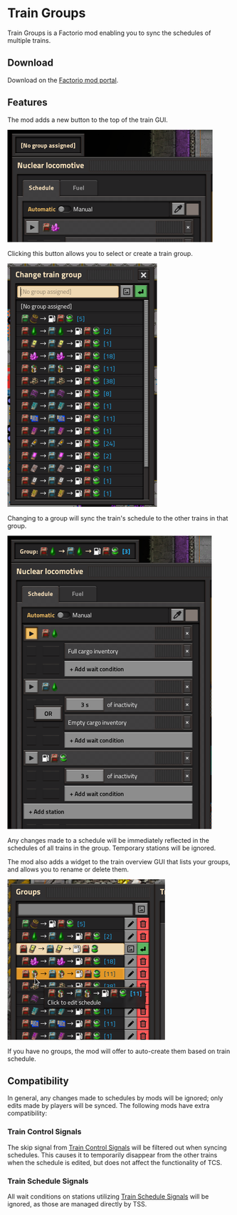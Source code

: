 # Train Groups

Train Groups is a Factorio mod enabling you to sync the schedules of multiple trains.

## Download

Download on the [Factorio mod portal](https://mods.factorio.com/mod/TrainGroups).

## Features

The mod adds a new button to the top of the train GUI.

![](screenshots/no-group.png)

Clicking this button allows you to select or create a train group.

![](screenshots/change-group.png)

Changing to a group will sync the train's schedule to the other trains in that group.

![](screenshots/other-group.png)

Any changes made to a schedule will be immediately reflected in the schedules of all trains in the group. Temporary stations will be ignored.

The mod also adds a widget to the train overview GUI that lists your groups, and allows you to rename or delete them.

![](screenshots/overview.png)

If you have no groups, the mod will offer to auto-create them based on train schedule.

## Compatibility

In general, any changes made to schedules by mods will be ignored; only edits made by players will be synced. The following mods have extra compatibility:

### Train Control Signals

The skip signal from [Train Control Signals](https://mods.factorio.com/mod/Train_Control_Signals) will be filtered out when syncing schedules. This causes it to temporarily disappear from the other trains when the schedule is edited, but does not affect the functionality of TCS.

### Train Schedule Signals

All wait conditions on stations utilizing [Train Schedule Signals](https://mods.factorio.com/mod/TrainScheduleSignals) will be ignored, as those are managed directly by TSS.
